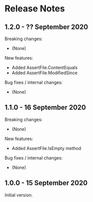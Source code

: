 # Release Notes

## 1.2.0 - ?? September 2020

Breaking changes:
- (None)

New features:
- Added AssertFile.ContentEquals
- Added AssertFile.ModifiedSince

Bug fixes / internal changes:
- (None)

## 1.1.0 - 16 September 2020

Breaking changes:
- (None)

New features:
- Added AssertFile.IsEmpty method

Bug fixes / internal changes:
- (None)

## 1.0.0 - 15 September 2020

Initial version.
